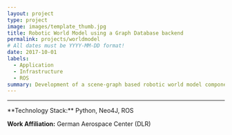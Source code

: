 ```yaml
---
layout: project
type: project
image: images/template_thumb.jpg
title: Robotic World Model using a Graph Database backend
permalink: projects/worldmodel
# All dates must be YYYY-MM-DD format!
date: 2017-10-01
labels:
  - Application
  - Infrastructure
  - ROS
summary: Development of a scene-graph based robotic world model component used for storing and querying information about task-relevant objects in the robot's environment.
---
```


<!--<a href="https://raw.githubusercontent.com/SebastianRiedel/sebastianriedel.github.io/master/images/logview/logview.png" class="ui large right floated rounded image">
  <img src="../images/template_thumb.jpg">
</a>

This should be a one or two sentence introduction to what the project is about and what the goal was. A bit more would be good for better formatting and that the next headline is full width. I can even add a third sentence so which explain why this is important or what I gained from this project in terms of lessons learned or what I found interesting about it.

### Accomplishments, Highlights, Responsibilities
- bullet one
- bullet two
- bullet three

### References, Further Material
- [1] Guerin, Kelleher R., Sebastian D. Riedel, Jonathan Bohren, and Gregory D. Hager. <a href="https://ieeexplore.ieee.org/abstract/document/6942739">"Adjutant: A framework for flexible human-machine collaborative systems."</a> In 2014 IEEE/RSJ International Conference on Intelligent Robots and Systems, pp. 1392-1399. IEEE, 2014.
- [2] bullet two
-->

<hr>
**Technology Stack:** Python, Neo4J, ROS

**Work Affiliation:** German Aerospace Center (DLR)
